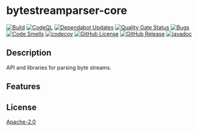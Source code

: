 # bytestreamparser-core

[![Build](https://github.com/bytestreamparser/bytestreamparser-core/actions/workflows/build.yaml/badge.svg)](https://github.com/bytestreamparser/bytestreamparser-core/actions/workflows/build.yaml)
[![CodeQL](https://github.com/bytestreamparser/bytestreamparser-core/actions/workflows/github-code-scanning/codeql/badge.svg)](https://github.com/bytestreamparser/bytestreamparser-core/actions/workflows/github-code-scanning/codeql)
[![Dependabot Updates](https://github.com/bytestreamparser/bytestreamparser-core/actions/workflows/dependabot/dependabot-updates/badge.svg)](https://github.com/bytestreamparser/bytestreamparser-core/actions/workflows/dependabot/dependabot-updates)
[![Quality Gate Status](https://sonarcloud.io/api/project_badges/measure?project=org.bytestreamparser%3Acore&metric=alert_status)](https://sonarcloud.io/summary/new_code?id=org.bytestreamparser%3Acore)
[![Bugs](https://sonarcloud.io/api/project_badges/measure?project=org.bytestreamparser%3Acore&metric=bugs)](https://sonarcloud.io/summary/new_code?id=org.bytestreamparser%3Acore)
[![Code Smells](https://sonarcloud.io/api/project_badges/measure?project=org.bytestreamparser%3Acore&metric=code_smells)](https://sonarcloud.io/summary/new_code?id=org.bytestreamparser%3Acore)
[![codecov](https://codecov.io/gh/bytestreamparser/bytestreamparser-core/graph/badge.svg?token=YFYM1CYDL3)](https://codecov.io/gh/bytestreamparser/bytestreamparser-core)
[![GitHub License](https://img.shields.io/github/license/bytestreamparser/bytestreamparser-core)](LICENSE)
[![GitHub Release](https://img.shields.io/github/v/release/bytestreamparser/bytestreamparser-core)](https://github.com/bytestreamparser/bytestreamparser-core/releases)
[![javadoc](https://javadoc.io/badge2/org.bytestreamparser/core/Javadoc.svg)](https://javadoc.io/doc/org.bytestreamparser/core)

## Description

API and libraries for parsing byte streams.

## Features

## License

[Apache-2.0](LICENSE)
